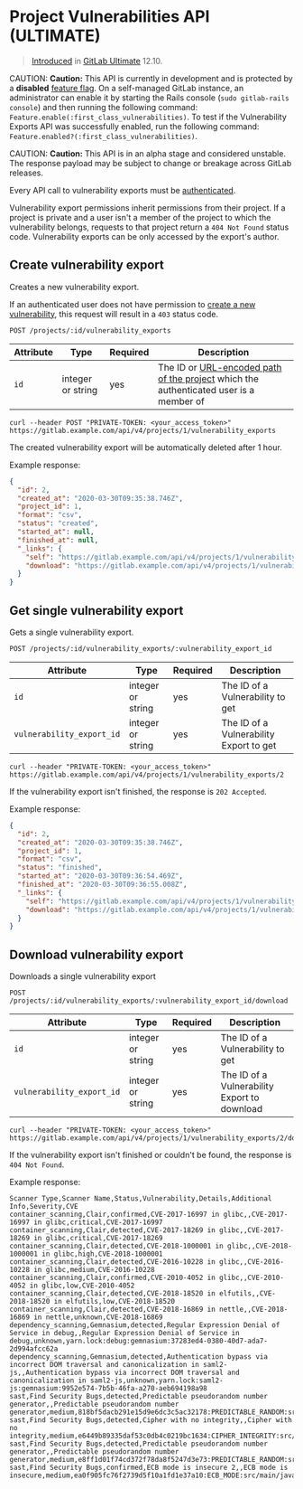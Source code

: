 # Project Vulnerabilities API **(ULTIMATE)**

> [Introduced](https://gitlab.com/gitlab-org/gitlab/issues/197494) in [GitLab Ultimate](https://about.gitlab.com/pricing/) 12.10.

CAUTION: **Caution:**
This API is currently in development and is protected by a **disabled**
[feature flag](../development/feature_flags/index.md).
On a self-managed GitLab instance, an administrator can enable it by starting the Rails console
(`sudo gitlab-rails console`) and then running the following command: `Feature.enable(:first_class_vulnerabilities)`.
To test if the Vulnerability Exports API was successfully enabled, run the following command:
`Feature.enabled?(:first_class_vulnerabilities)`.

CAUTION: **Caution:**
This API is in an alpha stage and considered unstable.
The response payload may be subject to change or breakage
across GitLab releases.

Every API call to vulnerability exports must be [authenticated](README.md#authentication).

Vulnerability export permissions inherit permissions from their project. If a project is
private and a user isn't a member of the project to which the vulnerability
belongs, requests to that project return a `404 Not Found` status code.
Vulnerability exports can be only accessed by the export's author.

## Create vulnerability export

Creates a new vulnerability export.

If an authenticated user does not have permission to
[create a new vulnerability](../user/permissions_stub_first_class_vulnerabilities.md#project-members-permissions),
this request will result in a `403` status code.

```plaintext
POST /projects/:id/vulnerability_exports
```

| Attribute           | Type              | Required   | Description                                                                                                                  |
| ------------------- | ----------------- | ---------- | -----------------------------------------------------------------------------------------------------------------------------|
| `id`                | integer or string | yes        | The ID or [URL-encoded path of the project](README.md#namespaced-path-encoding) which the authenticated user is a member of  |

```shell
curl --header POST "PRIVATE-TOKEN: <your_access_token>" https://gitlab.example.com/api/v4/projects/1/vulnerability_exports
```

The created vulnerability export will be automatically deleted after 1 hour.

Example response:

```json
{
  "id": 2,
  "created_at": "2020-03-30T09:35:38.746Z",
  "project_id": 1,
  "format": "csv",
  "status": "created",
  "started_at": null,
  "finished_at": null,
  "_links": {
    "self": "https://gitlab.example.com/api/v4/projects/1/vulnerability_exports/2",
    "download": "https://gitlab.example.com/api/v4/projects/1/vulnerability_exports/2/download"
  }
}
```

## Get single vulnerability export

Gets a single vulnerability export.

```plaintext
POST /projects/:id/vulnerability_exports/:vulnerability_export_id
```

| Attribute | Type | Required | Description |
| --------- | ---- | -------- | ----------- |
| `id` | integer or string | yes | The ID of a Vulnerability to get |
| `vulnerability_export_id` | integer or string | yes | The ID of a Vulnerability Export to get |

```shell
curl --header "PRIVATE-TOKEN: <your_access_token>" https://gitlab.example.com/api/v4/projects/1/vulnerability_exports/2
```

If the vulnerability export isn't finished, the response is `202 Accepted`.

Example response:

```json
{
  "id": 2,
  "created_at": "2020-03-30T09:35:38.746Z",
  "project_id": 1,
  "format": "csv",
  "status": "finished",
  "started_at": "2020-03-30T09:36:54.469Z",
  "finished_at": "2020-03-30T09:36:55.008Z",
  "_links": {
    "self": "https://gitlab.example.com/api/v4/projects/1/vulnerability_exports/2",
    "download": "https://gitlab.example.com/api/v4/projects/1/vulnerability_exports/2/download"
  }
}
```

## Download vulnerability export

Downloads a single vulnerability export

```plaintext
POST /projects/:id/vulnerability_exports/:vulnerability_export_id/download
```

| Attribute | Type | Required | Description |
| --------- | ---- | -------- | ----------- |
| `id` | integer or string | yes | The ID of a Vulnerability to get |
| `vulnerability_export_id` | integer or string | yes | The ID of a Vulnerability Export to download |

```shell
curl --header "PRIVATE-TOKEN: <your_access_token>" https://gitlab.example.com/api/v4/projects/1/vulnerability_exports/2/download
```

If the vulnerability export isn't finished or couldn't be found, the response is `404 Not Found`.

Example response:

```csv
Scanner Type,Scanner Name,Status,Vulnerability,Details,Additional Info,Severity,CVE
container_scanning,Clair,confirmed,CVE-2017-16997 in glibc,,CVE-2017-16997 in glibc,critical,CVE-2017-16997
container_scanning,Clair,detected,CVE-2017-18269 in glibc,,CVE-2017-18269 in glibc,critical,CVE-2017-18269
container_scanning,Clair,detected,CVE-2018-1000001 in glibc,,CVE-2018-1000001 in glibc,high,CVE-2018-1000001
container_scanning,Clair,detected,CVE-2016-10228 in glibc,,CVE-2016-10228 in glibc,medium,CVE-2016-10228
container_scanning,Clair,confirmed,CVE-2010-4052 in glibc,,CVE-2010-4052 in glibc,low,CVE-2010-4052
container_scanning,Clair,detected,CVE-2018-18520 in elfutils,,CVE-2018-18520 in elfutils,low,CVE-2018-18520
container_scanning,Clair,detected,CVE-2018-16869 in nettle,,CVE-2018-16869 in nettle,unknown,CVE-2018-16869
dependency_scanning,Gemnasium,detected,Regular Expression Denial of Service in debug,,Regular Expression Denial of Service in debug,unknown,yarn.lock:debug:gemnasium:37283ed4-0380-40d7-ada7-2d994afcc62a
dependency_scanning,Gemnasium,detected,Authentication bypass via incorrect DOM traversal and canonicalization in saml2-js,,Authentication bypass via incorrect DOM traversal and canonicalization in saml2-js,unknown,yarn.lock:saml2-js:gemnasium:9952e574-7b5b-46fa-a270-aeb694198a98
sast,Find Security Bugs,detected,Predictable pseudorandom number generator,,Predictable pseudorandom number generator,medium,818bf5dacb291e15d9e6dc3c5ac32178:PREDICTABLE_RANDOM:src/main/java/com/gitlab/security_products/tests/App.java:47
sast,Find Security Bugs,detected,Cipher with no integrity,,Cipher with no integrity,medium,e6449b89335daf53c0db4c0219bc1634:CIPHER_INTEGRITY:src/main/java/com/gitlab/security_products/tests/App.java:29
sast,Find Security Bugs,detected,Predictable pseudorandom number generator,,Predictable pseudorandom number generator,medium,e8ff1d01f74cd372f78da8f5247d3e73:PREDICTABLE_RANDOM:src/main/java/com/gitlab/security_products/tests/App.java:41
sast,Find Security Bugs,confirmed,ECB mode is insecure 2,,ECB mode is insecure,medium,ea0f905fc76f2739d5f10a1fd1e37a10:ECB_MODE:src/main/java/com/gitlab/security_products/tests/App.java:29
```
